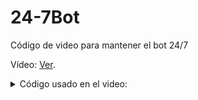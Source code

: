 # 24-7Bot
Código de video para mantener el bot 24/7

Vídeo: [Ver](https://video.com).


<details><summary>Código usado en el video:</summary>
<p>

#### Código:

````js
const express = require('express')
const server = express();
 
server.all('/', (req, res) => {
    res.send('Bot 24/7);
});
  
server.listen(3000, () => {
    console.log('Servidor Listo.');
 });
# 24-7Bot
